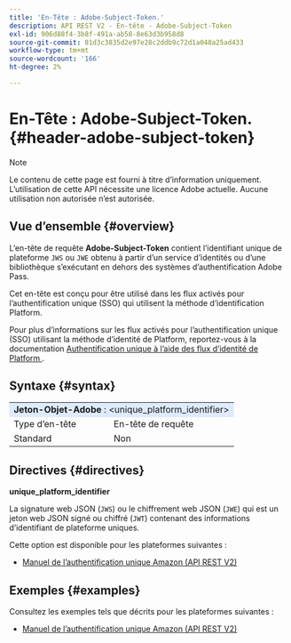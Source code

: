 ```yaml
---
title: 'En-Tête : Adobe-Subject-Token.'
description: API REST V2 - En-tête - Adobe-Subject-Token
exl-id: 906d88f4-3b8f-491a-ab58-8e63d3b958d8
source-git-commit: 81d3c3835d2e97e28c2ddb9c72d1a048a25ad433
workflow-type: tm+mt
source-wordcount: '166'
ht-degree: 2%

---
```


# En-Tête : Adobe-Subject-Token. {#header-adobe-subject-token}

>[!NOTE]
>
> Le contenu de cette page est fourni à titre d’information uniquement. L’utilisation de cette API nécessite une licence Adobe actuelle. Aucune utilisation non autorisée n’est autorisée.

## Vue d’ensemble {#overview}

L’en-tête de requête <b>Adobe-Subject-Token</b> contient l’identifiant unique de plateforme `JWS` ou `JWE` obtenu à partir d’un service d’identités ou d’une bibliothèque s’exécutant en dehors des systèmes d’authentification Adobe Pass.

Cet en-tête est conçu pour être utilisé dans les flux activés pour l’authentification unique (SSO) qui utilisent la méthode d’identification Platform.

Pour plus d’informations sur les flux activés pour l’authentification unique (SSO) utilisant la méthode d’identité de Platform, reportez-vous à la documentation [ Authentification unique à l’aide des flux d’identité de Platform ](../../flows/single-sign-on-access-flows/rest-api-v2-single-sign-on-platform-identity-flows.md).

## Syntaxe {#syntax}

<table style="table-layout:auto">
   <tr>
      <td style="background-color: #DEEBFF;" colspan="2"><b>Jeton-Objet-Adobe</b> : &lt;unique_platform_identifier&gt;</td>
   </tr>
   <tr>
      <td>Type d’en-tête</td>
      <td>En-tête de requête</td>
   </tr>
   <tr>
      <td>Standard</td>
      <td>Non</td>
   </tr>
</table>

## Directives {#directives}

<b>unique_platform_identifier</b>

La signature web JSON (`JWS`) ou le chiffrement web JSON (`JWE`) qui est un jeton web JSON signé ou chiffré (`JWT`) contenant des informations d’identifiant de plateforme uniques.

Cette option est disponible pour les plateformes suivantes :

* [Manuel de l’authentification unique Amazon (API REST V2)](../../../../features-standard/sso-access/platform-sso/amazon-single-sign-on/amazon-sso-cookbook-rest-api-v2.md)

## Exemples {#examples}

Consultez les exemples tels que décrits pour les plateformes suivantes :

* [Manuel de l’authentification unique Amazon (API REST V2)](../../../../features-standard/sso-access/platform-sso/amazon-single-sign-on/amazon-sso-cookbook-rest-api-v2.md)
